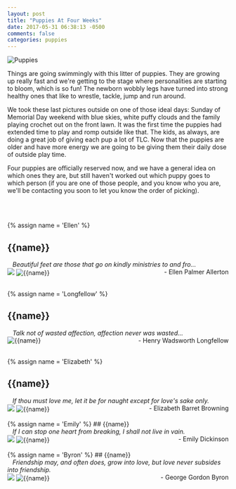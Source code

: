 ```yaml
---
layout: post
title: "Puppies At Four Weeks"
date: 2017-05-31 06:38:13 -0500
comments: false
categories: puppies
---
```


<div class="post-title-img">
   <img src="/images/puppies-1-circle.png" title="Puppies" alt="Puppies"/>
</div>

Things are going swimmingly with this litter of puppies. They are growing up really fast and we're getting to the stage where personalities are starting to bloom, which is so fun! The newborn wobbly legs have turned into strong healthy ones that like to wrestle, tackle, jump and run around.

We took these last pictures outside on one of those ideal days: Sunday of Memorial Day weekend with blue skies, white puffy clouds and the family playing crochet out on the front lawn. It was the first time the puppies had extended time to play and romp outside like that. The kids, as always, are doing a great job of giving each pup a lot of TLC. Now that the puppies are older and have more energy we are going to be giving them their daily dose of outside play time.

Four puppies are officially reserved now, and we have a general idea on which ones they are, but still haven't worked out which puppy goes to which person (if you are one of those people, and you know who you are, we'll be contacting you soon to let you know the order of picking).







<br/>
<br/>

{% assign name = 'Ellen' %}
## {{name}} 
<div>
<span style="font-style: italic">&nbsp;&nbsp; Beautiful feet are those that go on kindly ministries to and fro...</span>
<br/>
<span style="text-align: right; float: right">- Ellen Palmer Allerton</span>
</div>
<div class="ribbon-container">
   <img src="/images/reserved-ribbon.png" class="ribbon-img"/>
   <img src="/images/2017/pups-week-four/{{name}}.jpg" title="{{name}}" alt="{{name}}">
</div>
<br/>



{% assign name = 'Longfellow' %}
## {{name}} 
<div>
<span style="font-style: italic">&nbsp;&nbsp; Talk not of wasted affection, affection never was wasted...</span>
<br/>
<span style="text-align: right; float: right">- Henry Wadsworth Longfellow</span>
</div>
<div class="ribbon-container">
   <img src="/images/2017/pups-week-four/{{name}}.jpg" title="{{name}}" alt="{{name}}">
</div>
<br/>

{% assign name = 'Elizabeth' %}
## {{name}} 
<div>
<span style="font-style: italic">&nbsp;&nbsp; If thou must love me, let it be for naught except for love's sake only.</span>
<br/>
<span style="text-align: right; float: right">- Elizabeth Barret Browning</span>
</div>
<div class="ribbon-container">
   <img src="/images/reserved-ribbon.png" class="ribbon-img"/>	
   <img src="/images/2017/pups-week-four/{{name}}.jpg" title="{{name}}" alt="{{name}}">
</div>

<br/>
{% assign name = 'Emily' %}
## {{name}} 
<div>
<span style="font-style: italic">&nbsp;&nbsp; If I can stop one heart from breaking, I shall not live in vain.</span>
<br/>
<span style="text-align: right; float: right">- Emily Dickinson</span>
</div>
<div class="ribbon-container">
   <img src="/images/reserved-ribbon.png" class="ribbon-img"/>	
   <img src="/images/2017/pups-week-four/{{name}}.jpg" title="{{name}}" alt="{{name}}">
</div>


<br/>
{% assign name = 'Byron' %}
## {{name}} 
<div>
<span style="font-style: italic">&nbsp;&nbsp; Friendship may, and often does, grow into love, but love never subsides into friendship.</span>
<br/>
<span style="text-align: right; float: right">- George Gordon Byron</span>
</div>
<div class="ribbon-container">
   <img src="/images/reserved-ribbon.png" class="ribbon-img"/>	
   <img src="/images/2017/pups-week-four/{{name}}.jpg" title="{{name}}" alt="{{name}}">
</div>







